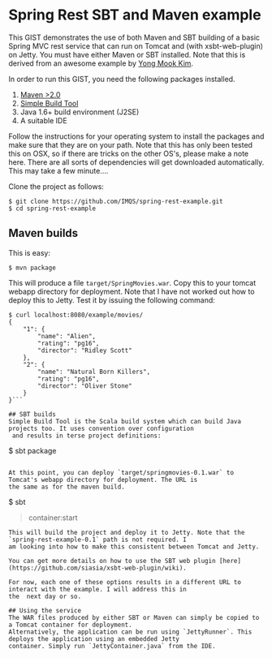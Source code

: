 # Spring Rest SBT and Maven example

This GIST demonstrates the use of both Maven and SBT building of a basic Spring MVC rest service that can run on
Tomcat and (with xsbt-web-plugin) on Jetty. You must have either Maven or SBT installed. Note that this is derived
from an awesome example by [Yong Mook Kim](http://www.mkyong.com/).

In order to run this GIST, you need the following packages installed.

1. [Maven >2.0](http://maven.apache.org)
2. [Simple Build Tool](https://github.com/harrah/xsbt)
3. Java 1.6+ build environment (J2SE)
4. A suitable IDE

Follow the instructions for your operating system to install the packages and make sure that they are on your path.
Note that this has only been tested this on OSX, so if there are tricks on the other OS's, please make a note here.
There are all sorts of dependencies will get downloaded automatically. This may take a few minute....

Clone the project as follows:

```
$ git clone https://github.com/IMQS/spring-rest-example.git
$ cd spring-rest-example
```

## Maven builds
This is easy:
```
$ mvn package
```
This will produce a file `target/SpringMovies.war`. Copy this to your tomcat webapp directory for deployment. Note
that  I have not worked out how to deploy this to Jetty. Test it by issuing the following command:

```
$ curl localhost:8080/example/movies/
{
    "1": {
        "name": "Alien",
        "rating": "pg16",
        "director": "Ridley Scott"
    },
    "2": {
        "name": "Natural Born Killers",
        "rating": "pg16",
        "director": "Oliver Stone"
    }
}```

## SBT builds
Simple Build Tool is the Scala build system which can build Java projects too. It uses convention over configuration
 and results in terse project definitions:

```
$ sbt package
```

At this point, you can deploy `target/springmovies-0.1.war` to Tomcat's webapp directory for deployment. The URL is
the same as for the maven build.

```
$ sbt
> container:start
```
This will build the project and deploy it to Jetty. Note that the `spring-rest-example-0.1` path is not required. I
am looking into how to make this consistent between Tomcat and Jetty.

You can get more details on how to use the SBT web plugin [here](https://github.com/siasia/xsbt-web-plugin/wiki).

For now, each one of these options results in a different URL to interact with the example. I will address this in
the  next day or so.

## Using the service
The WAR files produced by either SBT or Maven can simply be copied to a Tomcat container for deployment.
Alternatively, the application can be run using `JettyRunner`. This deploys the application using an embedded Jetty
container. Simply run `JettyContainer.java` from the IDE.
